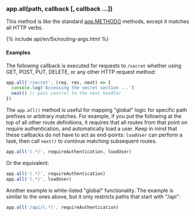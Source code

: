 <h3 id='app.all'>app.all(path, callback [, callback ...])</h3>

This method is like the standard [app.METHOD()](#app.METHOD) methods,
except it matches all HTTP verbs.

{% include api/en/5x/routing-args.html %}

#### Examples

The following callback is executed for requests to `/secret` whether using
GET, POST, PUT, DELETE, or any other HTTP request method:

```js
app.all('/secret', (req, res, next) => {
  console.log('Accessing the secret section ...')
  next() // pass control to the next handler
})
```

The `app.all()` method is useful for mapping "global" logic for specific path prefixes or arbitrary matches.  For example, if you put the following at the top of all other
route definitions, it requires that all routes from that point on
require authentication, and automatically load a user. Keep in mind
that these callbacks do not have to act as end-points: `loadUser`
can perform a task, then call `next()` to continue matching subsequent
routes.

```js
app.all('(.*)', requireAuthentication, loadUser)
```

Or the equivalent:

```js
app.all('(.*)', requireAuthentication)
app.all('(.*)', loadUser)
```

Another example is white-listed "global" functionality.
The example is similar to the ones above, but it only restricts paths that start with
"/api":

```js
app.all('/api/(.*)', requireAuthentication)
```
